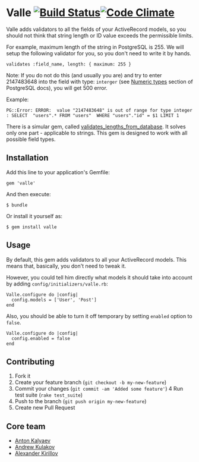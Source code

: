 # Valle [![Build Status](https://secure.travis-ci.org/kaize/valle.png "Build Status")](http://travis-ci.org/kaize/valle)[![Code Climate](https://codeclimate.com/badge.png)](https://codeclimate.com/github/kaize/valle)

Valle adds validators to all the fields of your ActiveRecord models,
so you should not think that string length or ID value exceeds the permissible limits.

For example, maximum length of the string in PostgreSQL is 255. We will
setup the following validator for you, so you don't need to write it by
hands.

    validates :field_name, length: { maximum: 255 }

Note: If you do not do this (and usually you are) and try to enter 2147483648 into the field with type: `interger` (see [Numeric types](http://www.postgresql.org/docs/9.2/static/datatype-numeric.html) section of PostgreSQL docs), you will get 500 error.

Example:

    PG::Error: ERROR:  value "2147483648" is out of range for type integer
    : SELECT  "users".* FROM "users"  WHERE "users"."id" = $1 LIMIT 1

There is a simular gem, called [validates_lengths_from_database](http://github.com/rubiety/validates_lengths_from_database). It solves only one part -
applicable to strings. This gem is designed to work with all possible field types.

## Installation

Add this line to your application's Gemfile:

    gem 'valle'

And then execute:

    $ bundle

Or install it yourself as:

    $ gem install valle

## Usage

By default, this gem adds validators to all your ActiveRecord models.
This means that, basically, you don't need to tweak it.

However, you could tell him directly what models it should take into account by adding `config/initializers/valle.rb`:

    Valle.configure do |config|
      config.models = ['User', 'Post']
    end

Also, you should be able to turn it off temporary by setting `enabled` option to `false`.

    Valle.configure do |config|
      config.enabled = false
    end

## Contributing

1. Fork it
2. Create your feature branch (`git checkout -b my-new-feature`)
3. Commit your changes (`git commit -am 'Added some feature'`)
4  Run test suite (`rake test_suite`)
5. Push to the branch (`git push origin my-new-feature`)
6. Create new Pull Request

## Core team

- [Anton Kalyaev](http://github.com/akalyaev)
- [Andrew Kulakov](http://github.com/Andrew8xx8)
- [Alexander Kirillov](http://github.com/saratovsource)
